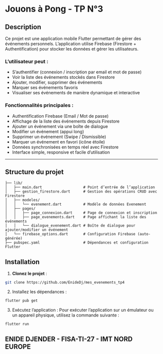 # Jouons à Pong - TP N°3

## Description

Ce projet est une application mobile Flutter permettant de gérer des événements personnels.
L’application utilise Firebase (Firestore + Authentification) pour stocker les données et gérer les utilisateurs.

### L’utilisateur peut :
- S’authentifier (connexion / inscription par email et mot de passe)
- Voir la liste des événements stockés dans Firestore
- Ajouter, modifier, supprimer des événements
- Marquer ses événements favoris
- Visualiser ses événements de manière dynamique et interactive
### Fonctionnalités principales :
- Authentification Firebase (Email / Mot de passe)
- Affichage de la liste des événements depuis Firestore
- Ajouter un événement via une boîte de dialogue
- Modifier un événement (appui long)
- Supprimer un événement (Swipe / Dismissible)
- Marquer un événement en favori (icône étoile)
- Données synchronisées en temps réel avec Firestore
- Interface simple, responsive et facile d’utilisation
---

## Structure du projet

```env
├── lib/
│   ├── main.dart                   # Point d’entrée de l’application
│   ├── gestion_firestore.dart      # Gestion des opérations CRUD avec Firestore
│   ├── modeles/
│   │   └── evenement.dart          # Modèle de données Evenement
│   ├── pages/
│   │   ├── page_connexion.dart     # Page de connexion et inscription
│   │   ├── page_evenements.dart    # Page affichant la liste des événements
│   │   └── dialogue_evenement.dart # Boîte de dialogue pour ajouter/modifier un événement
│   └── firebase_options.dart       # Configuration Firebase (auto-générée)
├── pubspec.yaml                    # Dépendances et configuration Flutter
```
## Installation

1. **Clonez le projet** :

```bash
git clone https://github.com/EnideDj/mes_evenements_tp4
```
2.	Installez les dépendances :
```bash
flutter pub get
```
3.	Exécutez l’application :
      Pour exécuter l’application sur un émulateur ou un appareil physique, utilisez la commande suivante :
```bash
flutter run
```

## ENIDE DJENDER - FISA-TI-27 - IMT NORD EUROPE
